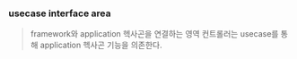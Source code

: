 ### usecase interface area

> framework와 application 헥사곤을 연결하는 영역
> 컨트롤러는 usecase를 통해 application 헥사곤 기능을 의존한다.